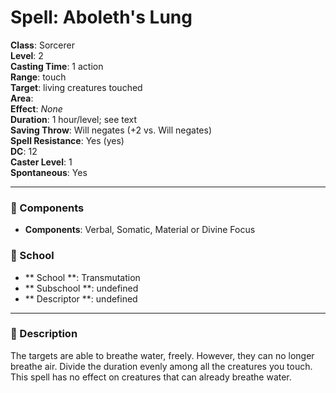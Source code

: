 
# Spell: Aboleth's Lung
**Class**: Sorcerer  
**Level**: 2  
**Casting Time**: 1 action  
**Range**: touch  
**Target**: living creatures touched  
**Area**:   
**Effect**: _None_  
**Duration**: 1 hour/level; see text  
**Saving Throw**: Will negates (+2 vs. Will negates)  
**Spell Resistance**: Yes (yes)  
**DC**: 12  
**Caster Level**: 1  
**Spontaneous**: Yes

---

### 🔮 Components
- **Components**: Verbal, Somatic, Material or Divine Focus

### 🏫 School
- ** School **: Transmutation
- ** Subschool **: undefined
- ** Descriptor **: undefined
---

### 📜 Description
The targets are able to breathe water, freely. However, they can no longer breathe air. Divide the duration evenly among all the creatures you touch. This spell has no effect on creatures that can already breathe water.
